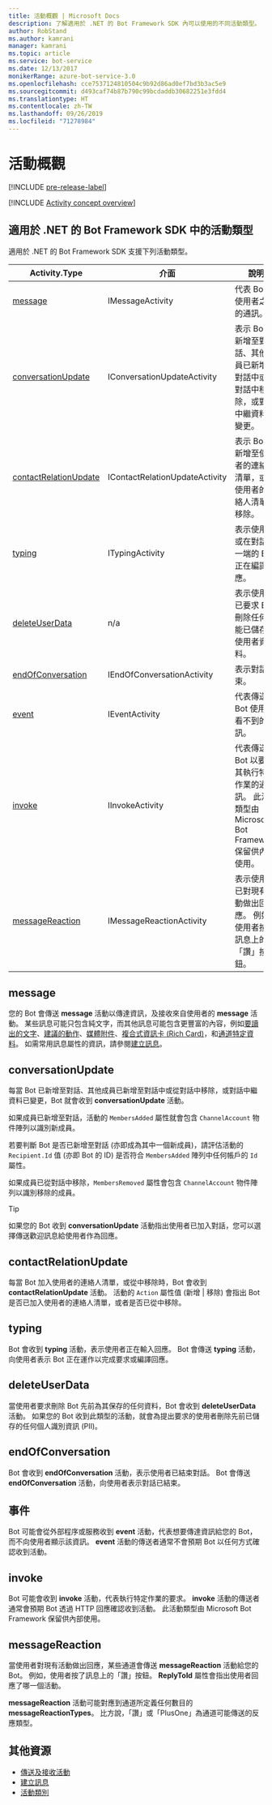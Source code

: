 ```yaml
---
title: 活動概觀 | Microsoft Docs
description: 了解適用於 .NET 的 Bot Framework SDK 內可以使用的不同活動類型。
author: RobStand
ms.author: kamrani
manager: kamrani
ms.topic: article
ms.service: bot-service
ms.date: 12/13/2017
monikerRange: azure-bot-service-3.0
ms.openlocfilehash: cce7537124810504c9b92d86ad0ef7bd3b3ac5e9
ms.sourcegitcommit: d493caf74b87b790c99bcdaddb30682251e3fdd4
ms.translationtype: HT
ms.contentlocale: zh-TW
ms.lasthandoff: 09/26/2019
ms.locfileid: "71278984"
---
```

# <a name="activities-overview"></a>活動概觀

[!INCLUDE [pre-release-label](../includes/pre-release-label-v3.md)]

[!INCLUDE [Activity concept overview](../includes/snippet-dotnet-concept-activity.md)]

## <a name="activity-types-in-the-bot-framework-sdk-for-net"></a>適用於 .NET 的 Bot Framework SDK 中的活動類型

適用於 .NET 的 Bot Framework SDK 支援下列活動類型。

| Activity.Type | 介面 | 說明 |
|------|------|------|
| [message](#message) | IMessageActivity | 代表 Bot 和使用者之間的通訊。 |
| [conversationUpdate](#conversationupdate) | IConversationUpdateActivity | 表示 Bot 已新增至對話、其他成員已新增至對話中或從對話中移除，或對話中繼資料已變更。 |
| [contactRelationUpdate](#contactrelationupdate) | IContactRelationUpdateActivity | 表示 Bot 已新增至使用者的連絡人清單，或從使用者的連絡人清單中移除。 |
| [typing](#typing) | ITypingActivity | 表示使用者或在對話另一端的 Bot 正在編譯回應。 | 
| [deleteUserData](#deleteuserdata) | n/a | 表示使用者已要求 Bot 刪除任何可能已儲存的使用者資料。 |
| [endOfConversation](#endofconversation) | IEndOfConversationActivity | 表示對話結束。 |
| [event](#event) | IEventActivity | 代表傳送給 Bot 使用者看不到的通訊。 |
| [invoke](#invoke) | IInvokeActivity | 代表傳送給 Bot 以要求其執行特定作業的通訊。 此活動類型由 Microsoft Bot Framework 保留供內部使用。 |
| [messageReaction](#messagereaction) | IMessageReactionActivity | 表示使用者已對現有活動做出回應。 例如，使用者按了訊息上的「讚」按鈕。 |

## <a name="message"></a>message

您的 Bot 會傳送 **message** 活動以傳達資訊，及接收來自使用者的 **message** 活動。 某些訊息可能只包含純文字，而其他訊息可能包含更豐富的內容，例如[要讀出的文字](bot-builder-dotnet-text-to-speech.md)、[建議的動作](bot-builder-dotnet-add-suggested-actions.md)、[媒體附件](bot-builder-dotnet-add-media-attachments.md)、[複合式資訊卡 (Rich Card)](bot-builder-dotnet-add-rich-card-attachments.md)，和[通道特定資料](bot-builder-dotnet-channeldata.md)。 如需常用訊息屬性的資訊，請參閱[建立訊息](bot-builder-dotnet-create-messages.md)。

## <a name="conversationupdate"></a>conversationUpdate

每當 Bot 已新增至對話、其他成員已新增至對話中或從對話中移除，或對話中繼資料已變更，Bot 就會收到 **conversationUpdate** 活動。 

如果成員已新增至對話，活動的 `MembersAdded` 屬性就會包含 `ChannelAccount` 物件陣列以識別新成員。 

若要判斷 Bot 是否已新增至對話 (亦即成為其中一個新成員)，請評估活動的 `Recipient.Id` 值 (亦即 Bot 的 ID) 是否符合 `MembersAdded` 陣列中任何帳戶的 `Id` 屬性。

如果成員已從對話中移除，`MembersRemoved` 屬性會包含 `ChannelAccount` 物件陣列以識別移除的成員。 

> [!TIP]
> 如果您的 Bot 收到 **conversationUpdate** 活動指出使用者已加入對話，您可以選擇傳送歡迎訊息給使用者作為回應。 

## <a name="contactrelationupdate"></a>contactRelationUpdate

每當 Bot 加入使用者的連絡人清單，或從中移除時，Bot 會收到 **contactRelationUpdate** 活動。 活動的 `Action` 屬性值 (新增 | 移除) 會指出 Bot 是否已加入使用者的連絡人清單，或者是否已從中移除。

## <a name="typing"></a>typing

Bot 會收到 **typing** 活動，表示使用者正在輸入回應。 Bot 會傳送 **typing** 活動，向使用者表示 Bot 正在運作以完成要求或編譯回應。 

## <a name="deleteuserdata"></a>deleteUserData

當使用者要求刪除 Bot 先前為其保存的任何資料，Bot 會收到 **deleteUserData** 活動。 如果您的 Bot 收到此類型的活動，就會為提出要求的使用者刪除先前已儲存的任何個人識別資訊 (PII)。

## <a name="endofconversation"></a>endOfConversation 

Bot 會收到 **endOfConversation** 活動，表示使用者已結束對話。 Bot 會傳送 **endOfConversation** 活動，向使用者表示對話已結束。 

## <a name="event"></a>事件

Bot 可能會從外部程序或服務收到 **event** 活動，代表想要傳達資訊給您的 Bot，而不向使用者顯示該資訊。 **event** 活動的傳送者通常不會預期 Bot 以任何方式確認收到活動。

## <a name="invoke"></a>invoke

Bot 可能會收到 **invoke** 活動，代表執行特定作業的要求。 **invoke** 活動的傳送者通常會預期 Bot 透過 HTTP 回應確認收到活動。 此活動類型由 Microsoft Bot Framework 保留供內部使用。

## <a name="messagereaction"></a>messageReaction

當使用者對現有活動做出回應，某些通道會傳送 **messageReaction** 活動給您的 Bot。 例如，使用者按了訊息上的「讚」按鈕。 **ReplyToId** 屬性會指出使用者回應了哪一個活動。

**messageReaction** 活動可能對應到通道所定義任何數目的 **messageReactionTypes**。 比方說，「讚」或「PlusOne」為通道可能傳送的反應類型。 

## <a name="additional-resources"></a>其他資源

- [傳送及接收活動](bot-builder-dotnet-connector.md)
- [建立訊息](bot-builder-dotnet-create-messages.md)
- [活動類別](https://aka.ms/ActivityClass-dotnet-API)
